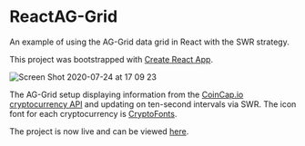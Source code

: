 # ReactAG-Grid

An example of using the AG-Grid data grid in React with the SWR strategy.

This project was bootstrapped with [Create React App](https://github.com/facebook/create-react-app).

![Screen Shot 2020-07-24 at 17 09 23](https://user-images.githubusercontent.com/25869284/88411842-8cf54f80-cdd0-11ea-93b6-d85de2c7c92e.png)

The AG-Grid setup displaying information from the [CoinCap.io cryptocurrency API](https://coincap.io/) and updating on ten-second intervals via SWR. The icon font for each cryptocurrency is [CryptoFonts](https://www.cryptofonts.com/).

The project is now live and can be viewed [here](https://react-ag-grid-eta.vercel.app/).